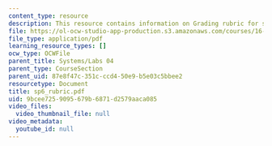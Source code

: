```yaml
---
content_type: resource
description: This resource contains information on Grading rubric for systems problem.
file: https://ol-ocw-studio-app-production.s3.amazonaws.com/courses/16-01-unified-engineering-i-ii-iii-iv-fall-2005-spring-2006/9bcee7259095679b6871d2579aaca085_sp6_rubric.pdf
file_type: application/pdf
learning_resource_types: []
ocw_type: OCWFile
parent_title: Systems/Labs 04
parent_type: CourseSection
parent_uid: 87e8f47c-351c-ccd4-50e9-b5e03c5bbee2
resourcetype: Document
title: sp6_rubric.pdf
uid: 9bcee725-9095-679b-6871-d2579aaca085
video_files:
  video_thumbnail_file: null
video_metadata:
  youtube_id: null
---
```

